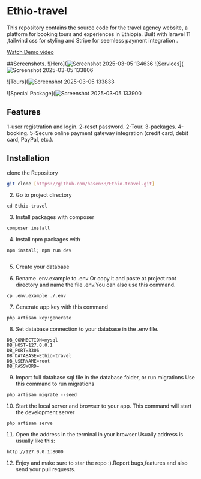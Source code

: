 # Ethio-travel 

This repository contains the source code for the travel agency website, a platform for booking tours and experiences in Ethiopia.  Built with laravel 11 ,tailwind css for styling and Stripe for seemless payment integration .

[Watch Demo video](https://youtu.be/yjoGlbUIK5I)

##Screenshots.
![Hero](![Screenshot 2025-03-05 134636](https://github.com/user-attachments/assets/a01ba0cb-308c-4590-ac5a-17b67211fbb1)
![Services](![Screenshot 2025-03-05 133806](https://github.com/user-attachments/assets/bc8a4be3-f5c7-4769-8af0-abaf7820b3fb)

![Tours](![Screenshot 2025-03-05 133833](https://github.com/user-attachments/assets/1cbae325-34d5-48ad-b7d9-a74b4811dee2)

![Special Package](![Screenshot 2025-03-05 133900](https://github.com/user-attachments/assets/ea8794a9-1990-4729-898c-bc3f0a85cfe3)



## Features

1-user registration and login.
2-reset password.
2-Tour.
3-packages.
4-booking.
5-Secure online payment gateway integration (credit card, debit card, PayPal, etc.).


## Installation <a name="installation"></a>

clone the Repository

 ```bash
 git clone [https://github.com/hasen38/Ethio-travel.git]
 ```
2. Go to project directory

```
cd Ethio-travel

```

3. Install packages with composer

```
composer install

```

4. Install npm packages with 
```
npm install; npm run dev


```
5. Create your database 

6. Rename .env.example to .env Or copy it and paste at project root directory and name the file .env.You can also use this command.

```
cp .env.example ./.env

```
7. Generate app key with this command
```
php artisan key:generate

```

8. Set database connection to your database in the .env file.

```
DB_CONNECTION=mysql
DB_HOST=127.0.0.1
DB_PORT=3306
DB_DATABASE=Ethio-travel
DB_USERNAME=root
DB_PASSWORD=

```
9. Import full database sql file in the database folder, or run migrations
Use this command to run migrations

```
php artisan migrate --seed

```
10. Start the local server and browser to your app.
This command will start the development server
```
php artisan serve

```

11. Open the address in the terminal in your browser.Usually address is usually like this:
```
http://127.0.0.1:8000

```
12. Enjoy and make sure to star the repo :).Report bugs,features and also send your pull requests.

